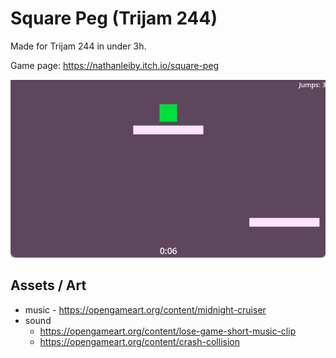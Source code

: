 # Square Peg (Trijam 244)

Made for Trijam 244 in under 3h.

Game page:
https://nathanleiby.itch.io/square-peg

![Gameplay](gameplay-screenshot.png)

## Assets / Art

- music - https://opengameart.org/content/midnight-cruiser
- sound
  - https://opengameart.org/content/lose-game-short-music-clip
  - https://opengameart.org/content/crash-collision
